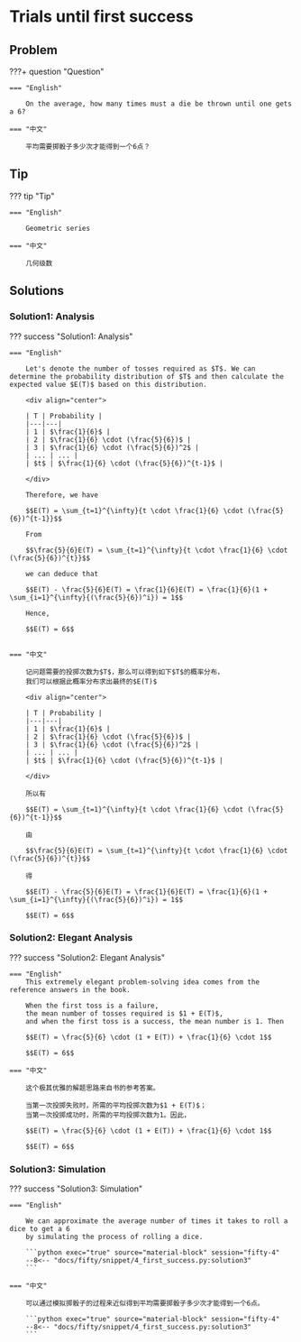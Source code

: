 # Trials until first success

## Problem

???+ question "Question"

    === "English"

        On the average, how many times must a die be thrown until one gets a 6?

    === "中文"

        平均需要掷骰子多少次才能得到一个6点？


## Tip

??? tip "Tip"

    === "English"

        Geometric series

    === "中文"

        几何级数


## Solutions

### Solution1: Analysis

??? success "Solution1: Analysis"

    === "English"

        Let's denote the number of tosses required as $T$. We can determine the probability distribution of $T$ and then calculate the expected value $E(T)$ based on this distribution.

        <div align="center">

        | T | Probability |
        |---|---|
        | 1 | $\frac{1}{6}$ |
        | 2 | $\frac{1}{6} \cdot (\frac{5}{6})$ |
        | 3 | $\frac{1}{6} \cdot (\frac{5}{6})^2$ |
        | ... | ... |
        | $t$ | $\frac{1}{6} \cdot (\frac{5}{6})^{t-1}$ |

        </div>

        Therefore, we have

        $$E(T) = \sum_{t=1}^{\infty}{t \cdot \frac{1}{6} \cdot (\frac{5}{6})^{t-1}}$$

        From

        $$\frac{5}{6}E(T) = \sum_{t=1}^{\infty}{t \cdot \frac{1}{6} \cdot (\frac{5}{6})^{t}}$$

        we can deduce that

        $$E(T) - \frac{5}{6}E(T) = \frac{1}{6}E(T) = \frac{1}{6}(1 + \sum_{i=1}^{\infty}{(\frac{5}{6})^i}) = 1$$

        Hence,

        $$E(T) = 6$$


    === "中文"

        记问题需要的投掷次数为$T$，那么可以得到如下$T$的概率分布，
        我们可以根据此概率分布求出最终的$E(T)$

        <div align="center">

        | T | Probability |
        |---|---|
        | 1 | $\frac{1}{6}$ |
        | 2 | $\frac{1}{6} \cdot (\frac{5}{6})$ |
        | 3 | $\frac{1}{6} \cdot (\frac{5}{6})^2$ |
        | ... | ... |
        | $t$ | $\frac{1}{6} \cdot (\frac{5}{6})^{t-1}$ |

        </div>

        所以有

        $$E(T) = \sum_{t=1}^{\infty}{t \cdot \frac{1}{6} \cdot (\frac{5}{6})^{t-1}}$$

        由

        $$\frac{5}{6}E(T) = \sum_{t=1}^{\infty}{t \cdot \frac{1}{6} \cdot (\frac{5}{6})^{t}}$$

        得

        $$E(T) - \frac{5}{6}E(T) = \frac{1}{6}E(T) = \frac{1}{6}(1 + \sum_{i=1}^{\infty}{(\frac{5}{6})^i}) = 1$$

        $$E(T) = 6$$


### Solution2: Elegant Analysis

??? success "Solution2: Elegant Analysis"

    === "English"
        This extremely elegant problem-solving idea comes from the reference answers in the book.

        When the first toss is a failure,
        the mean number of tosses required is $1 + E(T)$,
        and when the first toss is a success, the mean number is 1. Then

        $$E(T) = \frac{5}{6} \cdot (1 + E(T)) + \frac{1}{6} \cdot 1$$

        $$E(T) = 6$$

    === "中文"

        这个极其优雅的解题思路来自书的参考答案。

        当第一次投掷失败时，所需的平均投掷次数为$1 + E(T)$；
        当第一次投掷成功时，所需的平均投掷次数为1。因此，

        $$E(T) = \frac{5}{6} \cdot (1 + E(T)) + \frac{1}{6} \cdot 1$$

        $$E(T) = 6$$


### Solution3: Simulation

??? success "Solution3: Simulation"

    === "English"

        We can approximate the average number of times it takes to roll a dice to get a 6
        by simulating the process of rolling a dice.

        ```python exec="true" source="material-block" session="fifty-4"
        --8<-- "docs/fifty/snippet/4_first_success.py:solution3"
        ```

    === "中文"

        可以通过模拟掷骰子的过程来近似得到平均需要掷骰子多少次才能得到一个6点。

        ```python exec="true" source="material-block" session="fifty-4"
        --8<-- "docs/fifty/snippet/4_first_success.py:solution3"
        ```
